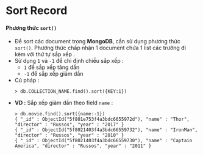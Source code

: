 # Sort Record
#### **Phương thức `sort()`**
- Để sort các document trong **MongoDB**, cần sử dụng phương thức `sort()`. Phương thức chấp nhận 1 document chứa 1 list các trường đi kèm với thứ tự sắp xếp .
- Sử dụng `1` và `-1` để chỉ định chiều sắp xếp :
    - `1` để sắp xếp tăng dần
    - `-1` để sắp xếp giảm dần
- Cú pháp :
    ```
    > db.COLLECTION_NAME.find().sort({KEY:1})
    ```
- **VD :** Sắp xếp giảm dần theo field `name` :
    ```
    > db.movie.find().sort({name:-1})
    { "_id" : ObjectId("5f801e753f4a3bdc6655972d"), "name" : "Thor", "director" : "Russos", "year" : "2017" }
    { "_id" : ObjectId("5f8021403f4a3bdc66559732"), "name" : "IronMan", "director" : "Russos", "year" : "2010" }
    { "_id" : ObjectId("5f8021403f4a3bdc66559730"), "name" : "Captain America", "director" : "Russos", "year" : "2011" }
    ```